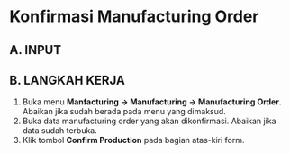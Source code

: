# Konfirmasi Manufacturing Order

## A. INPUT

## B. LANGKAH KERJA

1. Buka menu **Manfacturing -> Manufacturing -> Manufacturing Order**. Abaikan jika sudah berada pada menu yang dimaksud.
2. Buka data manufacturing order yang akan dikonfirmasi. Abaikan jika data sudah terbuka.
3. Klik tombol **Confirm Production** pada bagian atas-kiri form.
